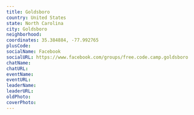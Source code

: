 ```yaml
---
title: Goldsboro
country: United States
state: North Carolina
city: Goldsboro
neighborhood: 
coordinates: 35.384884, -77.992765
plusCode:
socialName: Facebook
socialURL: https://www.facebook.com/groups/free.code.camp.goldsboro
chatName:
chatURL:
eventName:
eventURL:
leaderName:
leaderURL:
oldPhoto: 
coverPhoto:
---
```


